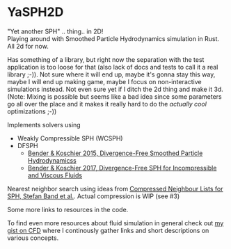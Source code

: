 YaSPH2D
===========================
"Yet another SPH" .. thing.. in 2D!\
Playing around with Smoothed Particle Hydrodynamics simulation in Rust. All 2d for now.

Has something of a library, but right now the separation with the test application is too loose for that (also lack of docs and tests to call it a real library ;-)). Not sure where it will end up, maybe it's gonna stay this way, maybe I will end up making game, maybe I focus on non-interactive simulations instead.
Not even sure yet if I ditch the 2d thing and make it 3d.
(Note: Mixing is possible but seems like a bad idea since some parameters go all over the place and it makes it really hard to do the _actually cool_ optimizations ;-))

Implements solvers using
* Weakly Compressible SPH (WCSPH)
* DFSPH
  * [Bender & Koschier 2015, Divergence-Free Smoothed Particle Hydrodynamicss](https://animation.rwth-aachen.de/publication/054/)  
  * [Bender & Koschier 2017, Divergence-Free SPH for Incompressible and Viscous Fluids](https://animation.rwth-aachen.de/publication/051/)

Nearest neighbor search using ideas from [Compressed Neighbour Lists for SPH, Stefan Band et al.](https://onlinelibrary.wiley.com/doi/full/10.1111/cgf.13890). Actual compression is WIP (see #3)

Some more links to resources in the code.

To find even more resources about fluid simulation in general check out [my gist on CFD](https://gist.github.com/Wumpf/b3e953984de8b0efdf2c65e827a1ccc3) where I continously gather links and short descriptions on various concepts.